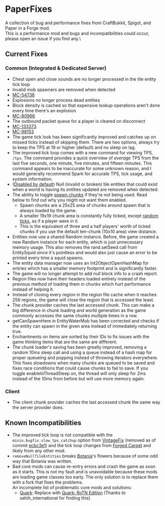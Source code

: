 # PaperFixes
A collection of bug and performance fixes from CraftBukkit, Spigot, and Paper in a Forge mod.\
This is a performance mod and bugs and incompatibilities could occur, please open an issue if you find any.\

## Current Fixes

### Common (Integrated & Dedicated Server)
- Chest open and close sounds are no longer processed in the tile entity tick loop
- Invalid mob spawners are removed when detected
- [MC-54738](https://bugs.mojang.com/browse/MC-54738)
- Explosions no longer process dead entities
- Block density is cached so that expensive lookup operations aren't done every time there's an explosion
- [MC-80966](https://bugs.mojang.com/browse/MC-80966)
- The outbound packet queue for a player is cleared on disconnect
- [MC-133373](https://bugs.mojang.com/browse/MC-133373)
- [MC-98153](https://bugs.mojang.com/browse/MC-98153)
- The game tick look has been significantly improved and catches up on missed ticks instead of skipping them.
  There are two options, always try to keep the TPS at 19 or higher (default) and no sleep on lag.
- The improved tick loop comes with a new command for viewing TPS, `/tps`.
  The command provides a quick overview of *average* TPS from the last five seconds,
  one minute, five minutes, and fifteen minutes.
  This command appears to be inaccurate for some unknown reason, and I would generally recommend Spark for accurate TPS,
  tick usage, and system information.
- ([Disabled by default](#known-incompatibilities)) Null (invalid or broken) tile entities that could exist when a world is having its entities updated are removed when detected.
- The ability to toggle [spawn chunks](https://minecraft.fandom.com/wiki/Spawn_chunk) if they're not being used. Read below to find out why you might not want them enabled.
    - Spawn chunks are a 25x25 area of chunks around spawn that is always loaded by the game.
    - A smaller 19x19 chunk area is constantly fully ticked, except [random ticks](https://minecraft.fandom.com/wiki/Tick#Random_tick), as if a player were in it. 
    - This is the equivalent of three and a half players' worth of ticked chunks if you use the default ten-chunk (10x10 area) view distance.
- Entities now use a shared Random instance. Before, the game created a new Random instance for each entity, which is just unnecessary memory usage. This also removes the rand.setSeed call from EntitySquid since it's pointless and would also just cause an error to be printed every time a squid spawns.
- The entity data manager now uses an Int2ObjectOpenHashMap for entries which has a smaller memory footprint and is significantly faster.
- The game will no longer attempt to add null block info to a crash report.
- Region files now have their headers loaded entirely instead of the previous method of loading them in chunks which hurt performance instead of helping it.
- Instead of closing every region in the region file cache when it reaches 256 regions,
  the game will close the region that is accessed the least.
- The chunk provider caches the last accessed chunk.
  This can make a big difference in chunk loading and world generation as the game commonly accesses the same chunks multiple times in a row.
- getCanSpawnHere in EntityWaterMob has been corrected and checks if the entity can spawn in the given area instead of immediately returning true.
- Enchantments on items are sorted by their IDs to fix issues with the game thinking items that are the same are different.
- The chunk loader's saving has been greatly improved,
  removing a random 10ms sleep call
  and using a queue instead of a hash map for proper queueing and popping instead of throwing iterators everywhere.
  This fixes slowdowns when many chunks are queued to be saved
  and fixes race conditions that could cause chunks to fail to save.
  If you toggle enableIoThreadSleep on, the thread will only sleep for 2ms instead of the 10ms from before but will use more memory again.

### Client
- The client chunk provider caches the last accessed chunk the same way the server provider does.

## Known Incompatibilities
- The improved tick loop is not compatible with the `mixin.bugfix.slow_tps_catchup` option from
  [VintageFix](https://github.com/embeddedt/VintageFix) (removed as of commit [ecbc3e1](https://github.com/embeddedt/VintageFix/commit/ecbc3e193c7fc9bee85577fa5e9f362c6249d82a)) and the tick loop changes from [Forged Carpet](https://github.com/DeadlyMC/forged-carpet) and likely from any other mod.
- `removeNullTileEntities` breaks [Botania](https://botaniamod.net/index.html)'s flowers because of some odd way that Botania was written.
- Bad core mods can cause re-entry errors and crash the game as soon as it starts. This is not my fault and is unavoidable because these mods are loading game classes too early. The only solution is to replace them with a fork that fixes the problems.\
  An incomplete list of problematic core mods and solutions:
    - [Quark](https://modrinth.com/mod/quark): Replace with [Quark: RoTN Edition](https://www.curseforge.com/minecraft/mc-mods/quark-rotn-edition) (Thanks to sahih_international for finding this)
